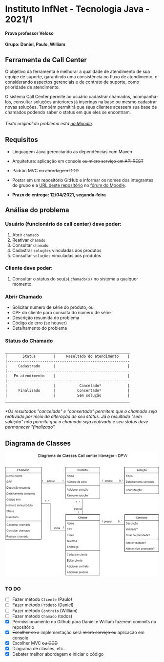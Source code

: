 # Instituto InfNet - Tecnologia Java - 2021/1

#### Prova professor Veloso 
#### Grupo: Daniel, Paulo, William


## Ferramenta de Call Center

O objetivo da ferramenta é melhorar a qualidade de atendimento de sua equipe de suporte, garantindo uma consistência no fluxo de atendimento, e considerando aspectos gerenciais e de contrato de suporte, como prioridade de atendimento.

O sistema Call Center permite ao usuário cadastrar chamados, acompanhá-los, consultar soluções anteriores já inseridas na base ou mesmo cadastrar novas soluções. Também permitirá que seus clientes acessem sua base de chamados podendo saber o status em que eles se encontram.

###### Texto original do problema está [no Moodle](https://sae.infnet.edu.br/moodle/mod/forum/view.php?id=333858).


## Requisitos

- Linguagem Java gerenciando as dependências com Maven

- Arquitetura: aplicação em console ~~ou micro serviço em API REST~~

- Padrão MVC ~~ou abordagem DDD~~

- Postar em um repositório GitHub e informar os nomes dos integrantes do grupo e a [URL deste repositório](https://github.com/pgurjao/callcentermanager-dpw.git) no [fórum do Moodle](https://sae.infnet.edu.br/moodle/mod/forum/view.php?id=333858).

- **Prazo de entrega: 12/04/2021, segunda-feira**


## Análise do problema

### Usuário (funcionário do call center) deve poder:

1. Abrir `chamado`
2. Reativar `chamado`
3. Consultar `chamado`
4. Cadastrar `soluções` vinculadas aos produtos
5. Consultar `soluções` vinculadas aos produtos

### Cliente deve poder:

1. Consultar o status do seu(s) `chamado(s)` no sistema a qualquer momento.

### Abrir Chamado

- Solicitar número de série do produto, ou,
- CPF do cliente para consulta do número de série
- Descrição resumida do problema
- Código de erro (se houver)
- Detalhamento do problema

### Status do Chamado

```
_________________________________________________________
|       Status        |     Resultado do atendimento    |
|--------------------------------------------------------
|     Cadastrado      |                                 |
|--------------------------------------------------------
|   Em atendimento    |                                 |
|--------------------------------------------------------
|                     |           Cancelado*            |
|     Finalizado      |          Consertado*            |
|                     |          Sem solução            |
_________________________________________________________
```
###### *Os resultados *"cancelado"* e *"consertado"* permitem que o chamado seja reativado por meio da alteração de seu status. Já o resultado *"sem solução"* não permite que o chamado seja reativado e seu status deve permanecer *"finalizado"*.

## Diagrama de Classes


![Diagrama de classes - Call Center Manager - DPW v3](callcentermanager-dpw/assets/diagrama-de-classes-v3.png)

## 

### TO DO

- [ ] Fazer método `Cliente` (Paulo)
- [ ] Fazer método `Produto` (Daniel)
- [ ] Fazer método `Contrato` (William)
- [ ] Fazer método `Chamado` (todos)
- [x] Permissionamento no Github para Daniel e William fazerem commits no repositório
- [x] ~~Escolher se a~~ implementação será ~~micro serviço ou~~ aplicação em console
- [x] Escolher MVC ~~ou DDD~~
- [x] Diagrama de classes, etc...
- [x] Debater melhor abordagem e iniciar o código
